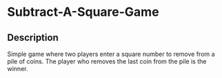 # Subtract-A-Square-Game

## Description
Simple game where two players enter a square number to remove from a pile of coins.
The player who removes the last coin from the pile is the winner.
